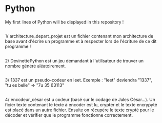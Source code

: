 # Python

My first lines of Python will be displayed in this repository !
##
1/ architecture_depart_projet est un fichier contenant mon architecture de base avant d'écrire un programme et à respecter lors de l'écriture de ce dit programme !
##
2/ DevinettePython est un jeu demandant à l'utilisateur de trouver un nombre généré aléatoirement. 
##
3/ 1337 est un pseudo-codeur en leet. Exemple : "leet" deviendra "1337", "tu es belle" => "7u 35 63113"
##
4/ encodeur_césar est u codeur (basé sur le codage de Jules César...). Un ficier texte contenant le texte à encoder est lu, crypter et le texte encrypyté est placé dans un autre fichier. Ensuite on récupère le texte crypté pour le décoder et vérifier que le programme fonctionne correctement.
